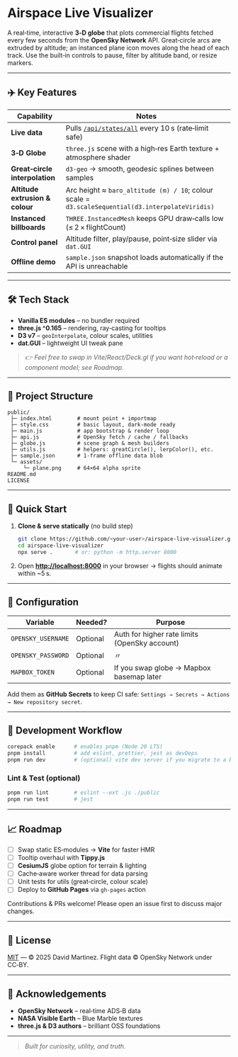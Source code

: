 # Airspace Live Visualizer

A real‑time, interactive **3‑D globe** that plots commercial flights fetched every few seconds from the **OpenSky Network** API.  Great‑circle arcs are extruded by altitude; an instanced plane icon moves along the head of each track.  Use the built‑in controls to pause, filter by altitude band, or resize markers.

---

## ✈️  Key Features

| Capability                      | Notes                                                                                                |
| ------------------------------- | ---------------------------------------------------------------------------------------------------- |
| **Live data**                   | Pulls [`/api/states/all`](https://opensky-network.org/apidoc/rest.html) every 10 s (rate‑limit safe) |
| **3‑D Globe**                   | `three.js` scene with a high‑res Earth texture + atmosphere shader                                   |
| **Great‑circle interpolation**  | `d3-geo` → smooth, geodesic splines between samples                                                  |
| **Altitude extrusion & colour** | Arc height ≈ `baro_altitude (m) / 10`; colour scale = `d3.scaleSequential(d3.interpolateViridis)`    |
| **Instanced billboards**        | `THREE.InstancedMesh` keeps GPU draw‑calls low (≤ 2 × flightCount)                                   |
| **Control panel**               | Altitude filter, play/pause, point‑size slider via `dat.GUI`                                         |
| **Offline demo**                | `sample.json` snapshot loads automatically if the API is unreachable                                 |

---

## 🛠️  Tech Stack

* **Vanilla ES modules** – no bundler required
* **three.js ^0.165** – rendering, ray‑casting for tooltips
* **D3 v7** – `geoInterpolate`, colour scales, utilities
* **dat.GUI** – lightweight UI tweak pane

> *👉 Feel free to swap in Vite/React/Deck.gl if you want hot‑reload or a component model; see Roadmap.*

---

## 📂 Project Structure

```
public/
 ├─ index.html        # mount point + importmap
 ├─ style.css         # basic layout, dark‑mode ready
 ├─ main.js           # app bootstrap & render loop
 ├─ api.js            # OpenSky fetch / cache / fallbacks
 ├─ globe.js          # scene graph & mesh builders
 ├─ utils.js          # helpers: greatCircle(), lerpColor(), etc.
 ├─ sample.json       # 1‑frame offline data blob
 └─ assets/
     └─ plane.png     # 64×64 alpha sprite
README.md
LICENSE
```

---

## 🚀 Quick Start

1. **Clone & serve statically** (no build step)

   ```bash
   git clone https://github.com/<your‑user>/airspace-live-visualizer.git
   cd airspace-live-visualizer
   npx serve .       # or: python -m http.server 8000
   ```

2. Open **[http://localhost:8000](http://localhost:8000)** in your browser → flights should animate within \~5 s.

---

## 🔧 Configuration

| Variable           | Needed?  | Purpose                                       |
| ------------------ | -------- | --------------------------------------------- |
| `OPENSKY_USERNAME` | Optional | Auth for higher rate limits (OpenSky account) |
| `OPENSKY_PASSWORD` | Optional | 〃                                             |
| `MAPBOX_TOKEN`     | Optional | If you swap globe → Mapbox basemap later      |

Add them as **GitHub Secrets** to keep CI safe:
`Settings → Secrets → Actions → New repository secret`.

---

## 🧪 Development Workflow

```bash
corepack enable      # enables pnpm (Node 20 LTS)
pnpm install         # add eslint, prettier, jest as devDeps
pnpm run dev         # (optional) vite dev server if you migrate to a build
```

### Lint & Test (optional)

```bash
pnpm run lint        # eslint --ext .js ./public
pnpm run test        # jest
```

---

## 📈 Roadmap

* [ ] Swap static ES‑modules → **Vite** for faster HMR
* [ ] Tooltip overhaul with **Tippy.js**
* [ ] **CesiumJS** globe option for terrain & lighting
* [ ] Cache‐aware worker thread for data parsing
* [ ] Unit tests for utils (great‑circle, colour scale)
* [ ] Deploy to **GitHub Pages** via `gh-pages` action

Contributions & PRs welcome!  Please open an issue first to discuss major changes.

---

## 📜 License

[MIT](LICENSE) — © 2025 David Martinez.  Flight data © OpenSky Network under CC‑BY.

---

## 🙏 Acknowledgements

* **OpenSky Network** – real‑time ADS‑B data
* **NASA Visible Earth** – Blue Marble textures
* **three.js & D3 authors** – brilliant OSS foundations

---

> *Built for curiosity, utility, and truth.*
